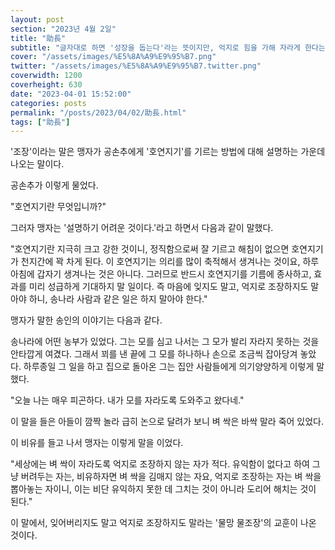 ```yaml
---
layout: post
section: "2023년 4월 2일"
title: "助長"
subtitle: "글자대로 하면 '성장을 돕는다'라는 뜻이지만, 억지로 힘을 가해 자라게 한다는 말로 쓰인다."
cover: "/assets/images/%E5%8A%A9%E9%95%B7.png"
twitter: "/assets/images/%E5%8A%A9%E9%95%B7.twitter.png"
coverwidth: 1200
coverheight: 630
date: "2023-04-01 15:52:00"
categories: posts
permalink: "/posts/2023/04/02/助長.html"
tags: ["助長"]
---
```


'조장'이라는 말은 맹자가 공손추에게 '호연지기'를 기르는 방법에 대해 설명하는 가운데 나오는 말이다.

공손추가 이렇게 물었다.

"호연지기란 무엇입니까?"

그러자 맹자는 '설명하기 어려운 것이다.'라고 하면서 다음과 같이 말했다.

"호연지기란 지극히 크고 강한 것이니, 정직함으로써 잘 기르고 해침이 없으면 호연지기가 천지간에 꽉 차게 된다. 이 호연지기는 의리를 많이 축적해서 생겨나는 것이요, 하루아침에 갑자기 생겨나는 것은 아니다. 그러므로 반드시 호연지기를 기름에 종사하고, 효과를 미리 성급하게 기대하지 말 일이다. 즉 마음에 잊지도 말고, 억지로 조장하지도 말아야 하니, 송나라 사람과 같은 일은 하지 말아야 한다."

맹자가 말한 송인의 이야기는 다음과 같다.

송나라에 어떤 농부가 있었다. 그는 모를 심고 나서는 그 모가 발리 자라지 못하는 것을 안타깝게 여겼다. 그래서 꾀를 낸 끝에 그 모를 하나하나 손으로 조금씩 잡아당겨 놓았다. 하루종일 그 일을 하고 집으로 돌아온 그는 집안 사람들에게 의기양양하게 이렇게 말했다.

"오늘 나는 매우 피곤하다. 내가 모를 자라도록 도와주고 왔다네."

이 말을 들은 아들이 깜짝 놀라 급히 논으로 달려가 보니 벼 싹은 바싹 말라 죽어 있었다.

이 비유를 들고 나서 맹자는 이렇게 말을 이었다.

"세상에는 벼 싹이 자라도록 억지로 조장하지 않는 자가 적다. 유익함이 없다고 하여 그냥 버려두는 자는, 비유하자면 벼 싹을 김매지 않는 자요, 억지로 조장하는 자는 벼 싹을 뽑아놓는 자이니, 이는 비단 유익하지 못한 데 그치는 것이 아니라 도리어 해치는 것이 된다."

이 말에서, 잊어버리지도 말고 억지로 조장하지도 말라는 '물망 물조장'의 교훈이 나온 것이다.
